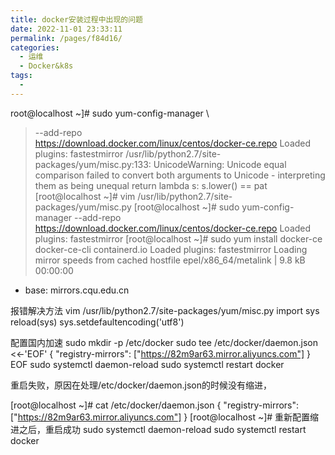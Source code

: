 ```yaml
---
title: docker安装过程中出现的问题
date: 2022-11-01 23:33:11
permalink: /pages/f84d16/
categories:
  - 运维
  - Docker&k8s
tags:
  - 
---
```

root@localhost ~]# sudo yum-config-manager \
>   --add-repo \
>   https://download.docker.com/linux/centos/docker-ce.repo
>   Loaded plugins: fastestmirror
>   /usr/lib/python2.7/site-packages/yum/misc.py:133: UnicodeWarning: Unicode equal comparison failed to convert both arguments to Unicode - interpreting them as being unequal
>   return lambda s: s.lower() == pat
>   [root@localhost ~]# vim /usr/lib/python2.7/site-packages/yum/misc.py
>   [root@localhost ~]# sudo yum-config-manager   --add-repo  https://download.docker.com/linux/centos/docker-ce.repo
>   Loaded plugins: fastestmirror
>   [root@localhost ~]# sudo yum install docker-ce docker-ce-cli containerd.io 
>   Loaded plugins: fastestmirror
>   Loading mirror speeds from cached hostfile
>   epel/x86_64/metalink                                                                                        | 9.8 kB  00:00:00     
 * base: mirrors.cqu.edu.cn

报错解决方法
vim /usr/lib/python2.7/site-packages/yum/misc.py
import sys
reload(sys)
sys.setdefaultencoding('utf8')

配置国内加速
sudo mkdir -p /etc/docker
sudo tee /etc/docker/daemon.json <<-'EOF'
{
 "registry-mirrors": ["https://82m9ar63.mirror.aliyuncs.com"]
}
EOF
sudo systemctl daemon-reload
sudo systemctl restart docker

重启失败，原因在处理/etc/docker/daemon.json的时候没有缩进，

[root@localhost ~]# cat /etc/docker/daemon.json 
{
	"registry-mirrors": ["https://82m9ar63.mirror.aliyuncs.com"]
}
[root@localhost ~]# 
重新配置缩进之后，重启成功
sudo systemctl daemon-reload
sudo systemctl restart docker